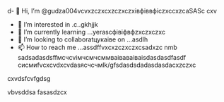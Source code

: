 d- 👋 Hi, I’m @gudza004vcvxzczxcxzczxczxівфіввфіczxccxzcaSASc cxv
- 👀 I’m interested in .c..gkhjjk
- 🌱 I’m currently learning ...yerascфівіфвфzxczxczxc
- 💞️ I’m looking to collaboratцукаівe on ...asdlh
- 📫 How to reach me ...assdffvxcxzczxczxcsadxzc nmb
sadsadasdsffмсчcvімчсмчсммваіваваіваіsdasdasdfasdf
сисмиfvcxcvdxcvdasясчсчмlk/gfsdasdsdadasdasdacxzczxc
<!---sadcxcsadcx
gudza004/gudza004 is n,a ✨ speciallkj ✨ repository because its `README.md` (this file) appears on your GitHub profile.
You can click the Previefkjkhhjw link to take a ladsozxcxok at you3113r changes.asdsad
--->cxvdsfcvfgdsg
vbvsddsa
fasasdzcx
